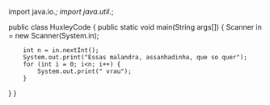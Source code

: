 import java.io.*;
import java.util.*;

public class HuxleyCode {
  public static void main(String args[]) {
    	Scanner in = new Scanner(System.in);
		
		int n = in.nextInt();
		System.out.print("Essas malandra, assanhadinha, que so quer");
		for (int i = 0; i<n; i++) {
			System.out.print(" vrau");
		}
  }
}
